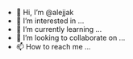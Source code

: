 - 👋 Hi, I’m @alejjak
- 👀 I’m interested in ...
- 🌱 I’m currently learning ...
- 💞️ I’m looking to collaborate on ...
- 📫 How to reach me ...

<!---
alejjak/alejjak is a ✨ special ✨ repository because its `README.md` (this file) appears on your GitHub profile.
You can click the Preview link to take a look at your changes.
--->

